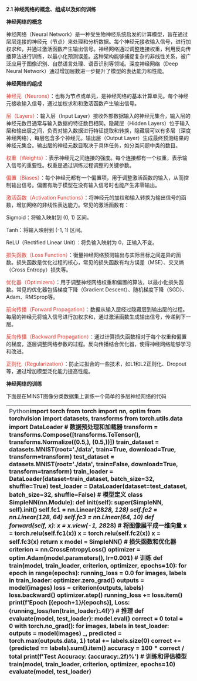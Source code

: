 **2.1 神经网络的概念、组成以及如何训练**

**神经网络的概念**

神经网络（Neural Network）是一种受生物神经系统启发的计算模型，旨在通过层层连接的神经元（节点）来处理和分析数据。每个神经元接收输入信号，进行加权求和，并通过激活函数产生输出信号。神经网络通过调整连接权重，利用反向传播算法进行训练，以最小化预测误差。这种架构能够捕捉复杂的非线性关系，被广泛应用于图像识别、自然语言处理、语音识别等领域。深度神经网络（Deep Neural Network）通过增加层数进一步提升了模型的表达能力和性能。

**神经网络的组成**

<font style="color:#D83931;">神经元（Neurons）</font>：也称为节点或单元，是神经网络的基本计算单元。每个神经元接收输入信号，通过加权求和和激活函数产生输出信号。

<font style="color:#D83931;">层（Layers）</font>：输入层（Input Layer）接收外部数据输入的神经元集合，输入层的神经元数目通常与输入数据的特征数目相同。隐藏层（Hidden Layers）位于输入层和输出层之间，负责对输入数据进行特征提取和转换，隐藏层可以有多层（深度神经网络），每层包含多个神经元。输出层（Output Layer）生成最终预测结果的神经元集合。输出层的神经元数目取决于具体任务，如分类问题中类的数目。

<font style="color:#D83931;">权重（Weights）</font>：表示神经元之间连接的强度。每个连接都有一个权重，表示输入信号的重要性。权重是通过训练过程调整的关键参数。

<font style="color:#D83931;">偏置（Biases）</font>：每个神经元都有一个偏置项，用于调整激活函数的输入，从而控制输出信号。偏置有助于模型在没有输入信号时也能产生非零输出。

<font style="color:#D83931;">激活函数（Activation Functions）</font>：将神经元的加权和输入转换为输出信号的函数，增加网络的非线性表达能力。常见的激活函数有：

Sigmoid：将输入映射到 (0, 1) 区间。

Tanh：将输入映射到 (-1, 1) 区间。

ReLU（Rectified Linear Unit）：将负输入映射为 0，正输入不变。

<font style="color:#D83931;">损失函数（Loss Function）</font>：衡量神经网络预测输出与实际目标之间差异的函数。损失函数是优化过程的核心，常见的损失函数有均方误差（MSE）、交叉熵（Cross Entropy）损失等。

<font style="color:#D83931;">优化器（Optimizers）</font>：用于调整神经网络权重和偏置的算法，以最小化损失函数。常见的优化器包括梯度下降（Gradient Descent）、随机梯度下降（SGD）、Adam、RMSprop等。

<font style="color:#D83931;">前向传播（Forward Propagation）</font>：数据从输入层经过隐藏层到输出层的过程。每层的神经元将输入信号进行加权求和，通过激活函数生成输出信号，传递到下一层。

<font style="color:#D83931;">反向传播（Backward Propagation）</font>：通过计算损失函数相对于每个权重和偏置的梯度，逐层调整网络参数的过程。反向传播结合优化器，使得神经网络能够学习和改进。

<font style="color:#D83931;">正则化（Regularization）</font>：防止过拟合的一些技术，如L1和L2正则化、Dropout等，通过增加模型泛化能力提高性能。

**神经网络的训练**

下面是在MINST图像分类数据集上训练一个简单的多层神经网络的代码

| <font style="color:rgb(100, 106, 115);">Python</font>import torch   from torch import nn, optim   from torchvision import datasets, transforms   from torch.utils.data import DataLoader      # 数据预处理和加载器   transform = transforms.Compose([transforms.ToTensor(), transforms.Normalize((0.5,), (0.5,))])   train_dataset = datasets.MNIST(root='./data', train=True, download=True, transform=transform)   test_dataset = datasets.MNIST(root='./data', train=False, download=True, transform=transform)      train_loader = DataLoader(dataset=train_dataset, batch_size=32, shuffle=True)   test_loader = DataLoader(dataset=test_dataset, batch_size=32, shuffle=False)      # 模型定义   class SimpleNN(nn.Module):       def __init__(self):           super(SimpleNN, self).__init__()           self.fc1 = nn.Linear(28*28, 128)           self.fc2 = nn.Linear(128, 64)           self.fc3 = nn.Linear(64, 10)          def forward(self, x):           x = x.view(-1, 28*28)  # 将图像展平成一维向量           x = torch.relu(self.fc1(x))           x = torch.relu(self.fc2(x))           x = self.fc3(x)           return x      model = SimpleNN()      # 损失函数和优化器   criterion = nn.CrossEntropyLoss()   optimizer = optim.Adam(model.parameters(), lr=0.001)      # 训练   def train(model, train_loader, criterion, optimizer, epochs=10):       for epoch in range(epochs):           running_loss = 0.0           for images, labels in train_loader:               optimizer.zero_grad()               outputs = model(images)               loss = criterion(outputs, labels)               loss.backward()               optimizer.step()               running_loss += loss.item()           print(f'Epoch [{epoch+1}/{epochs}], Loss: {running_loss/len(train_loader):.4f}')      # 推理   def evaluate(model, test_loader):       model.eval()       correct = 0       total = 0       with torch.no_grad():           for images, labels in test_loader:               outputs = model(images)               _, predicted = torch.max(outputs.data, 1)               total += labels.size(0)               correct += (predicted == labels).sum().item()       accuracy = 100 * correct / total       print(f'Test Accuracy: {accuracy:.2f}%')      # 训练和评估模型   train(model, train_loader, criterion, optimizer, epochs=10)   evaluate(model, test_loader) |
| :--- |


